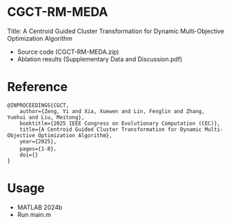 # CGCT-RM-MEDA
Title: A Centroid Guided Cluster Transformation for Dynamic Multi-Objective Optimization Algorithm
- Source code (CGCT-RM-MEDA.zip) 
- Ablation results (Supplementary Data and Discussion.pdf)

# Reference
```
@INPROCEEDINGS{CGCT,
	author={Zeng, Yi and Xia, Xuewen and Lin, Fenglin and Zhang, Yuehui and Liu, Meitong},
	booktitle={2025 IEEE Congress on Evolutionary Computation (CEC)},
	title={A Centroid Guided Cluster Transformation for Dynamic Multi-Objective Optimization Algorithm},
	year={2025},
	pages={1-8}，
	doi={}
}
```

# Usage

- MATLAB 2024b
- Run main.m

